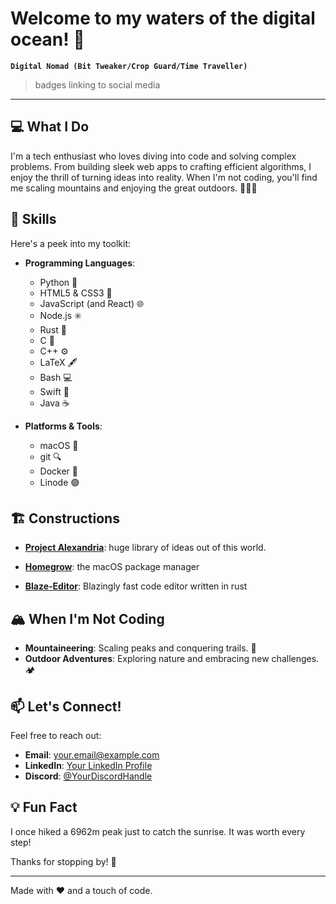 # Welcome to my waters of the digital ocean! 🌊

**`Digital Nomad (Bit Tweaker/Crop Guard/Time Traveller)`**

> badges linking to social media
---

## 💻 What I Do
I'm a tech enthusiast who loves diving into code and solving complex problems. From building sleek web apps to crafting efficient algorithms, I enjoy the thrill of turning ideas into reality. When I'm not coding, you'll find me scaling mountains and enjoying the great outdoors. 🌄🛶🥾

## 🍳 Skills
Here's a peek into my toolkit:

- **Programming Languages**:
  - Python 🐍
  - HTML5 & CSS3 🎨
  - JavaScript (and React) 🌐
  - Node.js ✳️
  - Rust 🦀
  - C 🔧
  - C++ ⚙️
  - LaTeX 🖋️
  - Bash 💻
  - Swift 🍏
  - Java ☕
  
- **Platforms & Tools**:
  - macOS 🍎
  - git 🔍
  - Docker 🐳
  - Linode 🟢

## 🏗️ Constructions
- **[Project Alexandria](#Project-Alexandria)**: huge library of ideas out of this world.

- **[Homegrow](#Homegrow)**: the macOS package manager

- **[Blaze-Editor](#Blaze-Editor)**: Blazingly fast code editor written in rust

## 🏔️ When I'm Not Coding
- **Mountaineering**: Scaling peaks and conquering trails. 🧌
- **Outdoor Adventures**: Exploring nature and embracing new challenges. 🏕️

## 📫 Let's Connect!
Feel free to reach out:
- **Email**: [your.email@example.com](mailto:your.email@example.com)
- **LinkedIn**: [Your LinkedIn Profile](#)
- **Discord**: [@YourDiscordHandle](#)

## 💡 Fun Fact
I once hiked a 6962m peak just to catch the sunrise. It was worth every step!

Thanks for stopping by! 🚀

---

Made with ❤️ and a touch of code.

